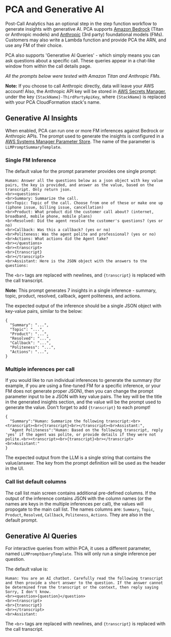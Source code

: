 # PCA and Generative AI

Post-Call Analytics has an optional step in the step function workflow to generate insights with generative AI. 
PCA supports [Amazon Bedrock](https://aws.amazon.com/bedrock/) (Titan or Anthropic models) and [Anthropic](https://www.anthropic.com/) (3rd party) foundational models (FMs). Customers may also write a Lambda function and provide PCA the ARN, and use any FM of their choice.

PCA also supports 'Generative AI Queries' - which simply means you can ask questions about a specific call. These queries appear in a chat-like window from within the call details page.

*All the prompts below were tested with Amazon Titan and Anthropic FMs.*

**Note:** If you choose to call Anthropic directly, data will leave your AWS account!  Also, the Anthropic API key will be stored in [AWS Secrets Manager](https://docs.aws.amazon.com/secretsmanager/latest/userguide/intro.html), under the key `{StackName}-ThirdPartyApiKey`, where `{StackName}` is replaced with your PCA CloudFormation stack's name.

## Generative AI Insights

When enabled, PCA can run one or more FM inferences against Bedrock or Anthropic APIs. The prompt used to generate the insights is configured in a [AWS Systems Manager Parameter Store](https://docs.aws.amazon.com/systems-manager/latest/userguide/systems-manager-parameter-store.html). The name of the parameter is `LLMPromptSummaryTemplate`.

### Single FM Inference

The default value for the prompt parameter provides one single prompt:

```
Human: Answer all the questions below as a json object with key value pairs, the key is provided, and answer as the value, based on the transcript. Only return json. 
<br><questions> 
<br>Summary: Summarize the call. 
<br>Topic: Topic of the call. Choose from one of these or make one up (iphone issue, billing issue, cancellation) 
<br>Product: What product did the customer call about? (internet, broadband, mobile phone, mobile plans) 
<br>Resolved: Did the agent resolve the customer's questions? (yes or no)  
<br>Callback: Was this a callback? (yes or no)  
<br>Politeness: Was the agent polite and professional? (yes or no) 
<br>Actions: What actions did the Agent take?  
<br></questions>  
<br><transcript> 
<br>{transcript} 
<br></transcript> 
<br>Assistant: Here is the JSON object with the answers to the questions:
```

The `<br>` tags are replaced with newlines, and  `{transcript}` is replaced with the call transcript.

**Note:** This prompt generates 7 insights in a single inference - summary, topic, product, resolved, callback, agent politeness, and actions.

The expected output of the inference should be a single JSON object with key-value pairs, similar to the below:

```
{
  "Summary": "...",
  "Topic": "...",
  "Product": "...",
  "Resolved": "...",
  "Callback": "...",
  "Politeness": "...",
  "Actions": "...",
}
```

### Multiple inferences per call

If you would like to run individual inferences to generate the summary (for example, if you are using a fine-tuned FM for a specific inference, or your FM does not generate proper JSON), then you can change the prompt parameter input to be a JSON with key value pairs. The key will be the title in the generated insights section, and the value will be the prompt used to generate the value. Don't forget to add `{transcript}` to each prompt!

```
{
  "Summary":"Human: Summarize the following transcript:<br><transcript><br>{transcript}<br></transcript><br>Assistant:",
  "Agent Politeness":"Human: Based on the following transcript, reply 'yes' if the agent was polite, or provide details if they were not polite.<br><transcript><br>{transcript}<br></transcript><br>Assistant:"
}
```

The expected output from the LLM is a single string that contains the value/answer. The key from the prompt definition will be used as the header in the UI.

### Call list default columns

The call list main screen contains additional pre-defined columns. If the output of the inference contains JSON with the column names (or the names are keys in the multiple inferences per call), the values will propogate to the main call list. The names columns are: `Summary`, `Topic`, `Product`, `Resolved`, `Callback`, `Politeness`, `Actions`. They are also in the default prompt.

## Generative AI Queries

For interactive queries from within PCA, it uses a different parameter, named `LLMPromptQueryTemplate`. This will only run a single inference per question.

The default value is:

```
Human: You are an AI chatbot. Carefully read the following transcript and then provide a short answer to the question. If the answer cannot be determined from the transcript or the context, then reply saying Sorry, I don't know.  
<br><question>{question}</question> 
<br><transcript> 
<br>{transcript} 
<br></transcript> 
<br>Assistant:
```

The `<br>` tags are replaced with newlines, and  `{transcript}` is replaced with the call transcript.

